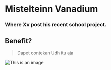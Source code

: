 # Mistelteinn Vanadium

### Where Xv post his recent school project.

## Benefit?

> Dapet contekan
> Udh itu aja

![This is an image](https://ibb.co/ck5rNFK)
